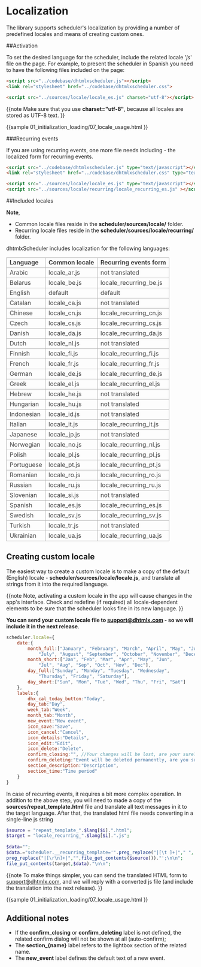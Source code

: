  Localization 
==============

The library  supports scheduler's localization  by providing a number of predefined locales and means of creating custom ones.

##Activation

To set the desired language for the scheduler, include the related locale '*js*' file on the page. For example, to present the scheduler in Spanish you need to have the following files included on the page:


~~~html
<script src="../codebase/dhtmlxscheduler.js"></script>
<link rel="stylesheet" href="../codebase/dhtmlxscheduler.css">

<script src="../sources/locale/locale_es.js" charset="utf-8"></script>
~~~

{{note
Make sure that you use **charset="utf-8"**, because all locales are stored as UTF-8 text.
}}

{{sample
	01_initialization_loading/07_locale_usage.html
}}

###Recurring events

If you are using recurring events, one more file needs including  - the localized form for recurring events.

~~~html
<script src="../codebase/dhtmlxscheduler.js" type="text/javascript"></script>
<link rel="stylesheet" href="../codebase/dhtmlxscheduler.css" type="text/css">

<script src="../sources/locale/locale_es.js" type="text/javascript"></script>
<script src="../sources/locale/recurring/locale_recurring_es.js" ></script>
~~~

##Included locales 

**Note**, 

- Common locale files reside in the **scheduler/sources/locale/** folder.
- Recurring locale files reside in the **scheduler/sources/locale/recurring/** folder.


dhtmlxScheduler includes localization for the following languages:

<table style='border-collapse: collapse; color:#444444' >
<tr><td markdown='1' style='font-weight:bold; border:1px solid #AAA;'>
 Language      
</td><td markdown='1' style='font-weight:bold; border:1px solid #AAA;'>
 Common locale       
</td><td markdown='1' style='font-weight:bold; border:1px solid #AAA;'>
 Recurring events form 
</td></tr>
<tr><td markdown='1' style='border:1px solid #AAA;'>
 Arabic 
</td><td markdown='1' style='border:1px solid #AAA;'>
 locale_ar.js 
</td><td markdown='1' style='border:1px solid #AAA;'>
 not translated 
</td></tr>
<tr><td markdown='1' style='border:1px solid #AAA;'>
 Belarus 
</td><td markdown='1' style='border:1px solid #AAA;'>
 locale_be.js 
</td><td markdown='1' style='border:1px solid #AAA;'>
 locale_recurring_be.js 
</td></tr>
<tr><td markdown='1' style='border:1px solid #AAA;'>
 English 
</td><td markdown='1' style='border:1px solid #AAA;'>
 default 
</td><td markdown='1' style='border:1px solid #AAA;'>
 default 
</td></tr>
<tr><td markdown='1' style='border:1px solid #AAA;'>
 Catalan 
</td><td markdown='1' style='border:1px solid #AAA;'>
 locale_ca.js 
</td><td markdown='1' style='border:1px solid #AAA;'>
 not translated 
</td></tr>
<tr><td markdown='1' style='border:1px solid #AAA;'>
 Chinese 
</td><td markdown='1' style='border:1px solid #AAA;'>
 locale_cn.js 
</td><td markdown='1' style='border:1px solid #AAA;'>
 locale_recurring_cn.js 
</td></tr>
<tr><td markdown='1' style='border:1px solid #AAA;'>
 Czech 
</td><td markdown='1' style='border:1px solid #AAA;'>
 locale_cs.js 
</td><td markdown='1' style='border:1px solid #AAA;'>
 locale_recurring_cs.js 
</td></tr>
<tr><td markdown='1' style='border:1px solid #AAA;'>
 Danish 
</td><td markdown='1' style='border:1px solid #AAA;'>
 locale_da.js 
</td><td markdown='1' style='border:1px solid #AAA;'>
 locale_recurring_da.js 
</td></tr>
<tr><td markdown='1' style='border:1px solid #AAA;'>
 Dutch 
</td><td markdown='1' style='border:1px solid #AAA;'>
 locale_nl.js 
</td><td markdown='1' style='border:1px solid #AAA;'>
 not translated 
</td></tr>
<tr><td markdown='1' style='border:1px solid #AAA;'>
 Finnish 
</td><td markdown='1' style='border:1px solid #AAA;'>
 locale_fi.js 
</td><td markdown='1' style='border:1px solid #AAA;'>
 locale_recurring_fi.js 
</td></tr>
<tr><td markdown='1' style='border:1px solid #AAA;'>
 French 
</td><td markdown='1' style='border:1px solid #AAA;'>
 locale_fr.js 
</td><td markdown='1' style='border:1px solid #AAA;'>
 locale_recurring_fr.js 
</td></tr>
<tr><td markdown='1' style='border:1px solid #AAA;'>
 German 
</td><td markdown='1' style='border:1px solid #AAA;'>
 locale_de.js 
</td><td markdown='1' style='border:1px solid #AAA;'>
 locale_recurring_de.js 
</td></tr>
<tr><td markdown='1' style='border:1px solid #AAA;'>
 Greek 
</td><td markdown='1' style='border:1px solid #AAA;'>
 locale_el.js 
</td><td markdown='1' style='border:1px solid #AAA;'>
 locale_recurring_el.js 
</td></tr>
<tr><td markdown='1' style='border:1px solid #AAA;'>
 Hebrew 
</td><td markdown='1' style='border:1px solid #AAA;'>
 locale_he.js 
</td><td markdown='1' style='border:1px solid #AAA;'>
 not translated 
</td></tr>
<tr><td markdown='1' style='border:1px solid #AAA;'>
 Hungarian 
</td><td markdown='1' style='border:1px solid #AAA;'>
 locale_hu.js 
</td><td markdown='1' style='border:1px solid #AAA;'>
 not translated 
</td></tr>
<tr><td markdown='1' style='border:1px solid #AAA;'>
 Indonesian 
</td><td markdown='1' style='border:1px solid #AAA;'>
 locale_id.js 
</td><td markdown='1' style='border:1px solid #AAA;'>
 not translated 
</td></tr>
<tr><td markdown='1' style='border:1px solid #AAA;'>
 Italian 
</td><td markdown='1' style='border:1px solid #AAA;'>
 locale_it.js 
</td><td markdown='1' style='border:1px solid #AAA;'>
 locale_recurring_it.js 
</td></tr>
<tr><td markdown='1' style='border:1px solid #AAA;'>
 Japanese 
</td><td markdown='1' style='border:1px solid #AAA;'>
 locale_jp.js 
</td><td markdown='1' style='border:1px solid #AAA;'>
 not translated 
</td></tr>
<tr><td markdown='1' style='border:1px solid #AAA;'>
 Norwegian 
</td><td markdown='1' style='border:1px solid #AAA;'>
 locale_no.js 
</td><td markdown='1' style='border:1px solid #AAA;'>
 locale_recurring_nl.js 
</td></tr>
<tr><td markdown='1' style='border:1px solid #AAA;'>
 Polish 
</td><td markdown='1' style='border:1px solid #AAA;'>
 locale_pl.js 
</td><td markdown='1' style='border:1px solid #AAA;'>
 locale_recurring_pl.js 
</td></tr>
<tr><td markdown='1' style='border:1px solid #AAA;'>
 Portuguese 
</td><td markdown='1' style='border:1px solid #AAA;'>
 locale_pt.js 
</td><td markdown='1' style='border:1px solid #AAA;'>
 locale_recurring_pt.js 
</td></tr>
<tr><td markdown='1' style='border:1px solid #AAA;'>
 Romanian 
</td><td markdown='1' style='border:1px solid #AAA;'>
 locale_ro.js 
</td><td markdown='1' style='border:1px solid #AAA;'>
 locale_recurring_ro.js 
</td></tr>
<tr><td markdown='1' style='border:1px solid #AAA;'>
 Russian 
</td><td markdown='1' style='border:1px solid #AAA;'>
 locale_ru.js 
</td><td markdown='1' style='border:1px solid #AAA;'>
 locale_recurring_ru.js 
</td></tr>
<tr><td markdown='1' style='border:1px solid #AAA;'>
 Slovenian 
</td><td markdown='1' style='border:1px solid #AAA;'>
 locale_si.js 
</td><td markdown='1' style='border:1px solid #AAA;'>
 not translated 
</td></tr>
<tr><td markdown='1' style='border:1px solid #AAA;'>
 Spanish 
</td><td markdown='1' style='border:1px solid #AAA;'>
 locale_es.js 
</td><td markdown='1' style='border:1px solid #AAA;'>
 locale_recurring_es.js 
</td></tr>
<tr><td markdown='1' style='border:1px solid #AAA;'>
 Swedish 
</td><td markdown='1' style='border:1px solid #AAA;'>
 locale_sv.js 
</td><td markdown='1' style='border:1px solid #AAA;'>
 locale_recurring_sv.js 
</td></tr>
<tr><td markdown='1' style='border:1px solid #AAA;'>
 Turkish 
</td><td markdown='1' style='border:1px solid #AAA;'>
 locale_tr.js 
</td><td markdown='1' style='border:1px solid #AAA;'>
 not translated 
</td></tr>
<tr><td markdown='1' style='border:1px solid #AAA;'>
 Ukrainian 
</td><td markdown='1' style='border:1px solid #AAA;'>
 locale_ua.js 
</td><td markdown='1' style='border:1px solid #AAA;'>
 locale_recurring_ua.js 
</td></tr>
</table>

## Creating custom locale 

The easiest way to create a custom locale is to make a copy of the default (English) locale  - **scheduler/sources/locale/locale.js**, and translate all strings from it into the required language. 

{{note
Note, activating a custom locale in the app will cause changes in the app's interface. Check and redefine (if required) all locale-dependent elements 
to be sure that the scheduler looks fine in its new language. 
}}

**You can send your custom locale file to support@dhtmlx.com - so we will include it in the next release**.


~~~js
scheduler.locale={
	date:{
		month_full:["January", "February", "March", "April", "May", "June", 
        	"July", "August", "September", "October", "November", "December"],
		month_short:["Jan", "Feb", "Mar", "Apr", "May", "Jun", 
        	"Jul", "Aug", "Sep", "Oct", "Nov", "Dec"],
		day_full:["Sunday", "Monday", "Tuesday", "Wednesday", 
        	"Thursday", "Friday", "Saturday"],
    	day_short:["Sun", "Mon", "Tue", "Wed", "Thu", "Fri", "Sat"]
    },
    labels:{
    	dhx_cal_today_button:"Today",
    	day_tab:"Day",
    	week_tab:"Week",
    	month_tab:"Month",
    	new_event:"New event",
		icon_save:"Save",
		icon_cancel:"Cancel",
		icon_details:"Details",
		icon_edit:"Edit",
		icon_delete:"Delete",
		confirm_closing:"", //Your changes will be lost, are your sure?
		confirm_deleting:"Event will be deleted permanently, are you sure?",
		section_description:"Description",
		section_time:"Time period"
    }
}
~~~


In case of recurring events, it requires a bit more complex operation. 
In addition to the above step, you will need to made  a copy of the **sources/repeat_template.html** file
and translate all text messages in it to the target language. After that, the translated html file needs converting in a single-line js string

~~~php
$source = "repeat_template_".$lang[$i].".html";
$target = "locale_recurring_".$lang[$i].".js";
 
$data="";
$data.="scheduler.__recurring_template='".preg_replace("|[\t ]+|"," ",
preg_replace("|[\r\n]+|","",file_get_contents($source)))."';\n\n";
file_put_contents(target,$data)."\n\n";
~~~

{{note
To make things simpler, you can send the translated HTML form to support@dhtmlx.com, and we will reply with a converted js file (and include the translation into the next release).
}}

{{sample
	01_initialization_loading/07_locale_usage.html
}}

## Additional notes 

- If the **confirm_closing** or **confirm_deleting** label is not defined, the related confirm dialog will not be shown at all (auto-confirm); 
- The **section_{name}** label refers to the lightbox section of the related name.
- The **new_event** label defines the default text of a new event.
